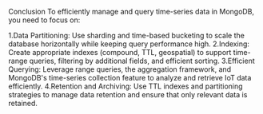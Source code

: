 Conclusion
To efficiently manage and query time-series data in MongoDB, you need to focus on:

1.Data Partitioning: Use sharding and time-based bucketing to scale the database horizontally while keeping query performance high.
2.Indexing: Create appropriate indexes (compound, TTL, geospatial) to support time-range queries, filtering by additional fields, and efficient sorting.
3.Efficient Querying: Leverage range queries, the aggregation framework, and MongoDB's time-series collection feature to analyze and retrieve IoT data efficiently.
4.Retention and Archiving: Use TTL indexes and partitioning strategies to manage data retention and ensure that only relevant data is retained.
